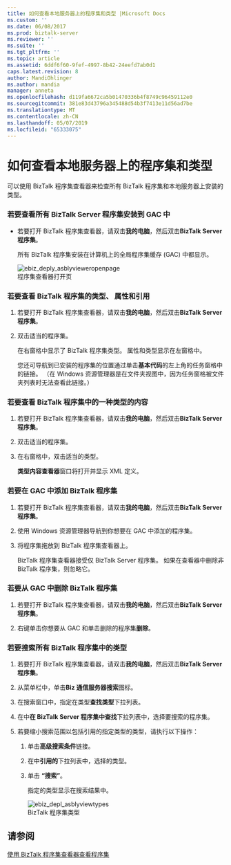 ```yaml
---
title: 如何查看本地服务器上的程序集和类型 |Microsoft Docs
ms.custom: ''
ms.date: 06/08/2017
ms.prod: biztalk-server
ms.reviewer: ''
ms.suite: ''
ms.tgt_pltfrm: ''
ms.topic: article
ms.assetid: 6ddf6f60-9fef-4997-8b42-24eefd7ab0d1
caps.latest.revision: 8
author: MandiOhlinger
ms.author: mandia
manager: anneta
ms.openlocfilehash: d119fa6672ca5b01470336b4f8749c96459112e0
ms.sourcegitcommit: 381e83d43796a345488d54b3f7413e11d56ad7be
ms.translationtype: MT
ms.contentlocale: zh-CN
ms.lasthandoff: 05/07/2019
ms.locfileid: "65333075"
---
```

# <a name="how-to-view-assemblies-and-types-on-the-local-server"></a>如何查看本地服务器上的程序集和类型
可以使用 BizTalk 程序集查看器来检查所有 BizTalk 程序集和本地服务器上安装的类型。  
  
### <a name="to-view-all-biztalk-server-assemblies-installed-in-the-gac"></a>若要查看所有 BizTalk Server 程序集安装到 GAC 中  
  
-   若要打开 BizTalk 程序集查看器，请双击**我的电脑**，然后双击**BizTalk Server 程序集**。  
  
     所有 BizTalk 程序集安装在计算机上的全局程序集缓存 (GAC) 中都显示。  
  
     ![](../core/media/ebiz-deply-asblyvieweropenpage.gif "ebiz_deply_asblyvieweropenpage")  
程序集查看器打开页  
  
### <a name="to-view-types-attributes-and-references-for-a-biztalk-assembly"></a>若要查看 BizTalk 程序集的类型、 属性和引用  
  
1.  若要打开 BizTalk 程序集查看器，请双击**我的电脑**，然后双击**BizTalk Server 程序集**。  
  
2.  双击适当的程序集。  
  
     在右窗格中显示了 BizTalk 程序集类型。 属性和类型显示在左窗格中。  
  
     您还可导航到已安装的程序集的位置通过单击**基本代码**的左上角的任务窗格中的链接。 （在 Windows 资源管理器是在文件夹视图中，因为任务窗格被文件夹列表时无法查看此链接。）  
  
### <a name="to-view-the-contents-of-a-type-in-a-biztalk-assembly"></a>若要查看 BizTalk 程序集中的一种类型的内容  
  
1.  若要打开 BizTalk 程序集查看器，请双击**我的电脑**，然后双击**BizTalk Server 程序集**。  
  
2.  双击适当的程序集。  
  
3.  在右窗格中，双击适当的类型。  
  
     **类型内容查看器**窗口将打开并显示 XML 定义。  
  
### <a name="to-add-a-biztalk-assembly-in-the-gac"></a>若要在 GAC 中添加 BizTalk 程序集  
  
1.  若要打开 BizTalk 程序集查看器，请双击**我的电脑**，然后双击**BizTalk Server 程序集**。  
  
2.  使用 Windows 资源管理器导航到你想要在 GAC 中添加的程序集。  
  
3.  将程序集拖放到 BizTalk 程序集查看器上。  
  
     BizTalk 程序集查看器接受仅 BizTalk Server 程序集。 如果在查看器中删除非 BizTalk 程序集，则忽略它。  
  
### <a name="to-remove-a-biztalk-assembly-from-the-gac"></a>若要从 GAC 中删除 BizTalk 程序集  
  
1.  若要打开 BizTalk 程序集查看器，请双击**我的电脑**，然后双击**BizTalk Server 程序集**。  
  
2.  右键单击你想要从 GAC 和单击删除的程序集**删除**。  
  
### <a name="to-search-for-a-type-in-all-biztalk-assemblies"></a>若要搜索所有 BizTalk 程序集中的类型  
  
1.  若要打开 BizTalk 程序集查看器，请双击**我的电脑**，然后双击**BizTalk Server 程序集**。  
  
2.  从菜单栏中，单击**Biz 通信服务器搜索**图标。  
  
3.  在搜索窗口中，指定在类型**查找类型**下拉列表。  
  
4.  在中**在 BizTalk Server 程序集中查找**下拉列表中，选择要搜索的程序集。  
  
5.  若要缩小搜索范围以包括引用的指定类型的类型，请执行以下操作：  
  
    1.  单击**高级搜索条件**链接。  
  
    2.  在中**引用的**下拉列表中，选择的类型。  
  
    3.  单击 **“搜索”**。  
  
         指定的类型显示在搜索结果中。  
  
         ![](../core/media/ebiz-depl-asblyviewtypes.gif "ebiz_depl_asblyviewtypes")  
BizTalk 程序集类型  
  
## <a name="see-also"></a>请参阅  
 [使用 BizTalk 程序集查看器查看程序集](../core/viewing-assemblies-with-the-biztalk-assembly-viewer.md)